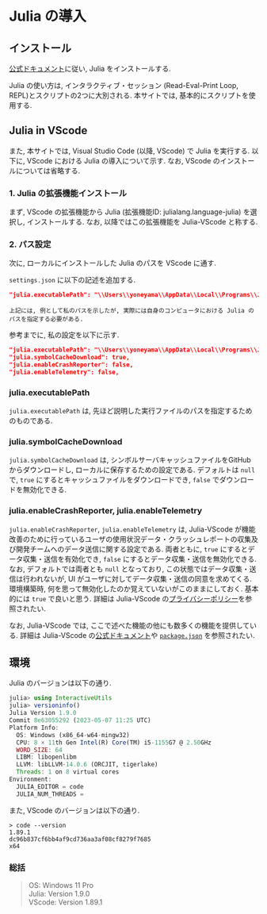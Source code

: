 # Julia の導入

## インストール

[公式ドキュメント](https://julialang.org/downloads/)に従い, Julia をインストールする.

Julia の使い方は, インタラクティブ・セッション (Read-Eval-Print Loop, REPL)とスクリプトの2つに大別される. 本サイトでは, 基本的にスクリプトを使用する.

## Julia in VScode

また, 本サイトでは, Visual Studio Code (以降, VScode) で Julia を実行する. 以下に, VScode における Julia の導入について示す. なお, VScode のインストールについては省略する.

### 1. Julia の拡張機能インストール

まず, VScode の拡張機能から Julia (拡張機能ID: julialang.language-julia) を選択し, インストールする. なお, 以降ではこの拡張機能を Julia-VScode と称する.

### 2. パス設定

次に, ローカルにインストールした Julia のパスを VScode に通す.

`settings.json` に以下の記述を追加する.

```json
"julia.executablePath": "\\Users\\yoneyama\\AppData\\Local\\Programs\\Julia-1.9.0\\bin\\julia.exe"
```

```{note}
上記には, 例として私のパスを示したが, 実際には自身のコンピュータにおける Julia のパスを指定する必要がある. 
```

参考までに, 私の設定を以下に示す.

```json
"julia.executablePath": "\\Users\\yoneyama\\AppData\\Local\\Programs\\Julia-1.9.0\\bin\\julia.exe",
"julia.symbolCacheDownload": true,
"julia.enableCrashReporter": false,
"julia.enableTelemetry": false,
```

### julia.executablePath

`julia.executablePath` は, 先ほど説明した実行ファイルのパスを指定するためのものである.

### julia.symbolCacheDownload

`julia.symbolCacheDownload` は, シンボルサーバキャッシュファイルをGitHub からダウンロードし, ローカルに保存するための設定である. デフォルトは `null` で, `true` にするとキャッシュファイルをダウンロードでき, `false` でダウンロードを無効化できる.

### julia.enableCrashReporter, julia.enableTelemetry

`julia.enableCrashReporter`, `julia.enableTelemetry` は, Julia-VScode が機能改善のために行っているユーザの使用状況データ・クラッシュレポートの収集及び開発チームへのデータ送信に関する設定である.  両者ともに, `true` にするとデータ収集・送信を有効化でき, `false` にするとデータ収集・送信を無効化できる. なお, デフォルトでは両者とも `null` となっており, この状態ではデータ収集・送信は行われないが, UI がユーザに対してデータ収集・送信の同意を求めてくる. 環境構築時, 何を思って無効化したのか覚えていないがこのままにしておく. 基本的には `true` で良いと思う. 詳細は Julia-VScode の[プライバシーポリシー](https://github.com/julia-vscode/julia-vscode/wiki/Privacy-Policy)を参照されたい.

なお, Julia-VScode では, ここで述べた機能の他にも数多くの機能を提供している. 詳細は Julia-VScode の[公式ドキュメント](https://www.julia-vscode.org/docs/v1.3/)や [`package.json`](https://github.com/julia-vscode/julia-vscode/blob/main/package.json) を参照されたい.

## 環境

Julia のバージョンは以下の通り.

```Julia
julia> using InteractiveUtils
julia> versioninfo()
Julia Version 1.9.0
Commit 8e63055292 (2023-05-07 11:25 UTC)
Platform Info:
  OS: Windows (x86_64-w64-mingw32)
  CPU: 8 × 11th Gen Intel(R) Core(TM) i5-1155G7 @ 2.50GHz
  WORD_SIZE: 64
  LIBM: libopenlibm
  LLVM: libLLVM-14.0.6 (ORCJIT, tigerlake)
  Threads: 1 on 8 virtual cores
Environment:
  JULIA_EDITOR = code
  JULIA_NUM_THREADS =
```

また, VScode のバージョンは以下の通り.

```shell
> code --version
1.89.1
dc96b837cf6bb4af9cd736aa3af08cf8279f7685
x64
```

### 総括

> OS: Windows 11 Pro  
> Julia: Version 1.9.0  
> VScode: Version 1.89.1  

